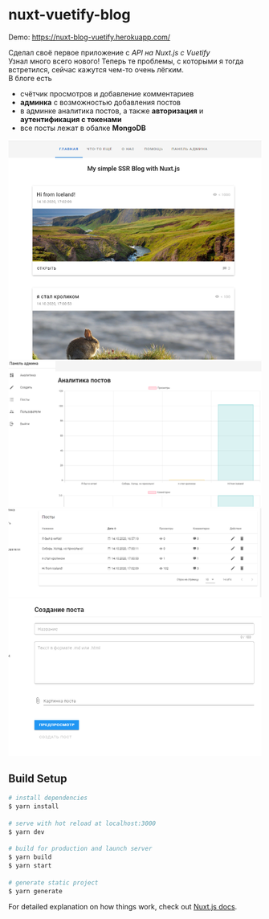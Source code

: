 # nuxt-vuetify-blog

Demo: https://nuxt-blog-vuetify.herokuapp.com/

Сделал своё первое приложение с *API на Nuxt.js с Vuetify*  
Узнал много всего нового! Теперь те проблемы, с которыми я тогда встретился, сейчас кажутся чем-то очень лёгким.  
В блоге есть 
- счётчик просмотров и добавление комментариев  
- **админка** с возможностью добавления постов  
- в админке аналитика постов, а также **авторизация** и **аутентификация с токенами**   
- все посты лежат в обалке **MongoDB**   

![Screenshot](scr1.png)
![Screenshot](scr2.png)
![Screenshot](scr3.png)
![Screenshot](scr4.png)

## Build Setup

```bash
# install dependencies
$ yarn install

# serve with hot reload at localhost:3000
$ yarn dev

# build for production and launch server
$ yarn build
$ yarn start

# generate static project
$ yarn generate
```

For detailed explanation on how things work, check out [Nuxt.js docs](https://nuxtjs.org).

